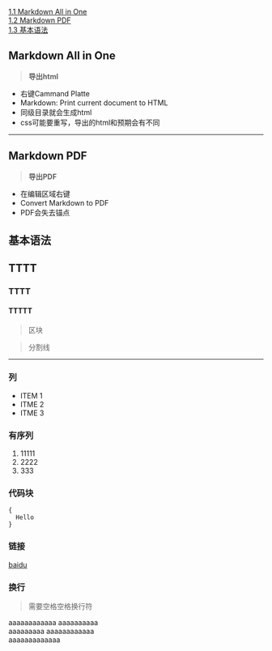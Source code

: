 [1.1 Markdown All in One](#1.1)  
[1.2 Markdown PDF](#1.2)  
[1.3 基本语法](#1.3)  


<h2 id='1.1'>
Markdown All in One
</h2>

> **导出html** 

* 右键Cammand Platte 
* Markdown: Print current document to HTML
* 同级目录就会生成html
* css可能要重写，导出的html和预期会有不同

***

<h2 id='1.2'>
Markdown PDF
</h2>

> **导出PDF**
* 在编辑区域右键
* Convert Markdown to PDF
* PDF会失去锚点


<h2 id='1.3'>
  基本语法
</h2>

## TTTT
### TTTT
#### TTTTT

>区块

>分割线
*** 

### 列
* ITEM 1
* ITME 2
* ITME 3

### 有序列
1. 11111
2. 2222
3. 333

### 代码块
```
{
  Hello 
}
```

### 链接
[baidu](http://baidu.com)

### 换行 
>需要空格空格换行符

aaaaaaaaaaaa aaaaaaaaaa   
aaaaaaaaa aaaaaaaaaaaa   
aaaaaaaaaaaaa